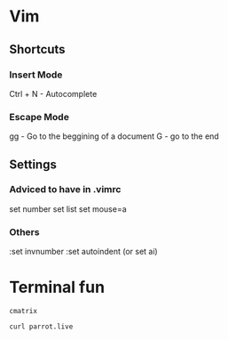 # Vim 

## Shortcuts

### Insert Mode
Ctrl + N - Autocomplete

### Escape Mode
gg - Go to the beggining of a document
G - go to the end

## Settings

### Adviced to have in .vimrc

set number
set list
set mouse=a


### Others

:set invnumber
:set autoindent (or set ai)

# Terminal fun

```
cmatrix

curl parrot.live
```
